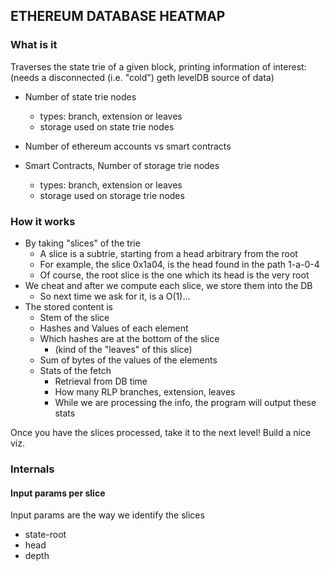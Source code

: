 
## ETHEREUM DATABASE HEATMAP

### What is it

Traverses the state trie of a given block, printing information of interest:
(needs a disconnected (i.e. "cold") geth levelDB source of data)

  - Number of state trie nodes
    - types: branch, extension or leaves
    - storage used on state trie nodes

  - Number of ethereum accounts vs smart contracts

  - Smart Contracts, Number of storage trie nodes
    - types: branch, extension or leaves
    - storage used on storage trie nodes

### How it works

- By taking "slices" of the trie
  - A slice is a subtrie, starting from a head arbitrary from the root
  - For example, the slice 0x1a04, is the head found in the path 1-a-0-4
  - Of course, the root slice is the one which its head is the very root
- We cheat and after we compute each slice, we store them into the DB
  - So next time we ask for it, is a O(1)...
- The stored content is
  - Stem of the slice
  - Hashes and Values of each element
  - Which hashes are at the bottom of the slice
    - (kind of the "leaves" of this slice)
  - Sum of bytes of the values of the elements
  - Stats of the fetch
    - Retrieval from DB time
    - How many RLP branches, extension, leaves
	- While we are processing the info, the program will output these stats

Once you have the slices processed, take it to the next level!
Build a nice viz.

### Internals

#### Input params per slice

Input params are the way we identify the slices

- state-root
- head
- depth